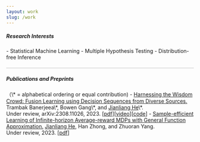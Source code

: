 ```yaml
---
layout: work
slug: /work
---
```

<h5> Research Interests</h5>
- Statistical Machine Learning
- Multiple Hypothesis Testing 
- Distribution-free Inference

<hr style="height:1px;opacity:0.3;color:gray;margin:20px 0px 15px 0px">

<h5> Publications and Preprints</h5>
（\* = alphabetical ordering or equal contribution)
- <a href="https://arxiv.org/abs/2308.11026">Harnessing the Wisdom Crowd: Fusion Learning using Decision Sequences from Diverse Sources.</a>
  Trambak Banerjeea\*, Bowen Gang\*, and <u>Jianliang He</u>\*.<br>
  Under review, arXiv:2308.11026, 2023. [<a href="assets/files/IRT_jianliang.pdf">pdf</a>][<a href="https://drive.google.com/file/d/1rp_D84YKNKc9Xk9HnqRdVwV0ys6wvqYI/view">video</a>][<a href="https://github.com/trambakbanerjee/IRT/tree/main">code</a>]
- <a href="https://openreview.net/forum?id=fq1wNrC2ai&">Sample-efficient Learning of Infinite-horizon Average-reward MDPs with General Function Approximation.</a>
  <u>Jianliang He</u>, Han Zhong, and Zhuoran Yang.<br>
  Under review, 2023. [<a href="assets/files/aRLFA.pdf">pdf</a>]

